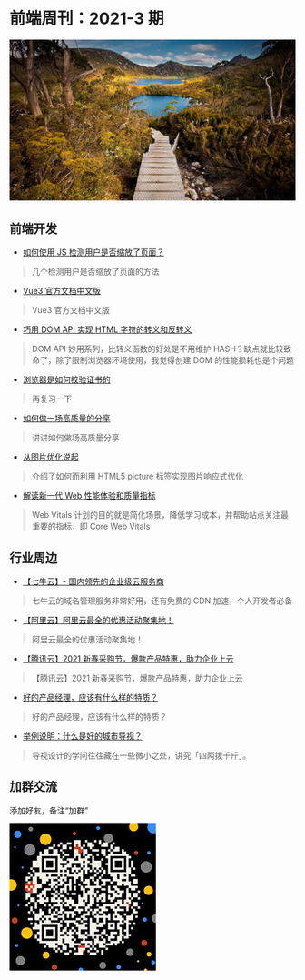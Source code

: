 # 前端周刊：2021-3 期

[![](/img/bing/20210326.png?imageView2/2/w/960)](https://cn.bing.com/search?q=摇篮山-圣克莱尔湖国家公园)

## 前端开发

- [如何使用 JS 检测用户是否缩放了页面？](https://www.zhangxinxu.com/wordpress/2021/02/js-if-page-zoom/)

> 几个检测用户是否缩放了页面的方法

- [Vue3 官方文档中文版](https://v3.cn.vuejs.org/guide/migration/introduction.html#%E6%A6%82%E8%A7%88)

> Vue3 官方文档中文版

- [巧用 DOM API 实现 HTML 字符的转义和反转义](https://www.zhangxinxu.com/wordpress/2021/01/dom-api-html-encode-decode/)

> DOM API 妙用系列，比转义函数的好处是不用维护 HASH？缺点就比较致命了，除了限制浏览器环境使用，我觉得创建 DOM 的性能损耗也是个问题

- [浏览器是如何校验证书的](https://cjting.me/2021/03/02/how-to-validate-tls-certificate/)

> 再复习一下

- [如何做一场高质量的分享](https://mp.weixin.qq.com/s/ZcHkIs00kVeyZ2-7u3cg5A)

> 讲讲如何做场高质量分享

- [从图片优化说起](https://cjting.me/2019/07/29/image-optimization/)

> 介绍了如何而利用 HTML5 picture 标签实现图片响应式优化

- [解读新一代 Web 性能体验和质量指标](https://segmentfault.com/a/1190000022744550)

> Web Vitals 计划的目的就是简化场景，降低学习成本，并帮助站点关注最重要的指标，即 Core Web Vitals

## 行业周边

- [【七牛云】- 国内领先的企业级云服务商](https://marketing.qiniu.com/cps/redirect?redirect_id=4&cps_key=1hfwb75ib2jbm)

> 七牛云的域名管理服务非常好用，还有免费的 CDN 加速，个人开发者必备

- [【阿里云】阿里云最全的优惠活动聚集地！](https://www.aliyun.com/activity?source=5176.11533457&userCode=y31qmczl)

> 阿里云最全的优惠活动聚集地！

- [【腾讯云】2021 新春采购节，爆款产品特惠，助力企业上云](https://curl.qcloud.com/6TLg1x6p)

> 【腾讯云】2021 新春采购节，爆款产品特惠，助力企业上云

- [好的产品经理，应该有什么样的特质？](https://mp.weixin.qq.com/s/qEY8cfk-CMUi8P6kpBN8Fw)

> 好的产品经理，应该有什么样的特质？

- [举例说明：什么是好的城市导视？](http://www.disansheng.com/index/details/2073)

> 导视设计的学问往往藏在一些微小之处，讲究「四两拨千斤」。

## 加群交流

添加好友，备注“加群”

![refned_x](/img/a/refined-x.jpg)
